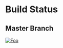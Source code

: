 # Build Status #

## Master Branch ##
[![Foo](http://ci.v.ieweg.de/build-status/image/1?branch=master)](http://ci.v.ieweg.de/build-status/view/1?branch=master)